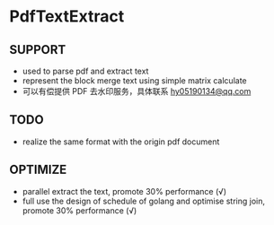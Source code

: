 # PdfTextExtract

## SUPPORT
* used to parse pdf and extract text
* represent the block merge text using simple matrix calculate
* 可以有偿提供 PDF 去水印服务，具体联系 hy05190134@qq.com

## TODO
* realize the same format with the origin pdf document

## OPTIMIZE
* parallel extract the text, promote 30% performance (&radic;)
* full use the design of schedule of golang and optimise string join, promote 30% performance (&radic;)
